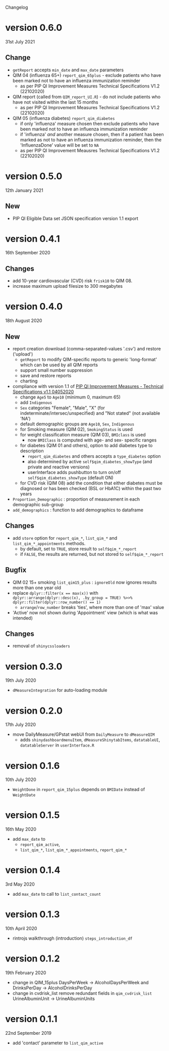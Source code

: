 Changelog

# version 0.6.0
31st July 2021

## Change

* `getReport` accepts `min_date` and `max_date` parameters
* QIM 04 (influenza 65+) `report_qim_65plus` - exclude patients who have been marked not to have an influenza immunization reminder
  + as per PIP QI Improvement Measures Technical Specifications V1.2 (22102020)
* QIM report (called from `QIM_report_UI.R`) - do not include patients who have not visited within the last 15 months
  + as per PIP QI Improvement Measures Technical Specifications V1.2 (22102020)
* QIM 05 (influenza diabetes) `report_qim_diabetes`
  + if only 'influenza' measure chosen then exclude patients who have been marked not to have an influenza immunization reminder
  + if 'influenza' *and* another measure chosen, then if a patient has been marked as not to have an influenza immunization reminder,
    then the 'InfluenzaDone' value will be set to `NA`
  + as per PIP QI Improvement Meausres Technical Specifications V1.2 (22102020)

# version 0.5.0
12th January 2021

## New

* PIP QI Eligible Data set JSON specification version 1.1 export 

# version 0.4.1
16th September 2020

## Changes

* add 10-year cardiovascular (CVD) risk `frisk10` to QIM 08.
* increase maximum upload filesize to 300 megabytes

# version 0.4.0
18th August 2020

## New

* report creation download (comma-separated-values '.csv') and restore ('upload')
  + `getReport` to modify QIM-specific reports to generic 'long-format' which can be used by all QIM reports
  + support small number suppression
  + save and restore reports
  + charting
* compliance with version 1.1 of [PIP QI Improvement Measures - Technical Specifications v1.1 04052020](https://www1.health.gov.au/internet/main/publishing.nsf/Content/46506AF50A4824B6CA25848600113FFF/$File/PIP-QI-Technical-Specifications.pdf)
  + change `Age5` to `Age10` (minimum 0, maximum 65)
  + add `Indigenous`
  + `Sex` categories "Female", "Male", "X" (for indeterminate/intersec/unspecified) and "Not stated" (not available 'NA')
  + default demographic groups are `Age10`, `Sex`, `Indigenous`
  + for Smoking measure (QIM 02), `SmokingStatus` is used
  + for weight classification measure (QIM 03), `BMIclass` is used
    - now `BMIClass` is computed with age- and sex- specific ranges
  + for diabetes (QIM 01 and others), option to add diabetes type to description
    - `report_qim_diabetes` and others accepts a `type_diabetes` option
    - also determined  by active `self$qim_diabetes_showType` (and private and reactive versions)
    - userInterface adds pushbutton to turn on/off `self$qim_diabetes_showType` (default ON)
  + for CVD risk (QIM 08) add the condition that either diabetes must be diagnosed
    or has been checked (BSL or HbA1C) within the past two years
* `Proportion_Demographic` : proportion of measurement in each demographic sub-group
* `add_demographics` : function to add demographics to dataframe

## Changes

* add `store` option for `report_qim_*`, `list_qim_*` and `list_qim_*_appointments` methods.
  + by default, set to `TRUE`, store result to `self$qim_*_report`
  + if `FALSE`, the results are returned, but not stored to `self$qim_*_report`

## Bugfix

* QIM 02 15+ smoking `list_qim15_plus` : `ignoreOld` now ignores results more than one year old
* replace `dplyr::filter(x == max(x))` with `dplyr::arrange(dplyr::desc(x), .by_group = TRUE) %>>% dplyr::filter(dplyr::row_number() == 1)`
  + `arrange`/`row_number` breaks 'ties', where more than one of 'max' value
* 'Active' now not shown during 'Appointment' view (which is what was intended)

## Changes

* removal of `shinycssloaders`

# version 0.3.0
19th July 2020

* `dMeasureIntegration` for auto-loading module

# version 0.2.0
17th July 2020

* move DailyMeasure/GPstat webUI from `DailyMeasure` to `dMeasureQIM`
  + adds `shinydashboardmenuItem`, `dMeasureShinytabItems`,
    `datatableUI`, `datatableServer` in `userInterface.R`

# version 0.1.6
10th July 2020

* `WeightDone` in `report_qim_15plus` depends on `BMIDate` instead of `WeightDate`

# version 0.1.5
16th May 2020

* add `max_date` to
  + `report_qim_active`,
  + `list_qim_*`, `list_qim_*_appointments`, `report_qim_*`

# version 0.1.4
3rd May 2020

* add `max_date` to call to `list_contact_count`

# version 0.1.3
10th April 2020

* rintrojs walkthrough (introduction) `steps_introduction_df`

# version 0.1.2
19th February 2020

* change in QIM_15plus
    DaysPerWeek -> AlcoholDaysPerWeek and DrinksPerDay -> AlcoholDrinksPerDay
* change in cvdrisk_list
    remove redundant fields in `qim_cvdrisk_list`
    UrineAlbuminUnit ->  UrineAlbuminUnits

# version 0.1.1
22nd September 2019

* add 'contact' parameter to `list_qim_active`

